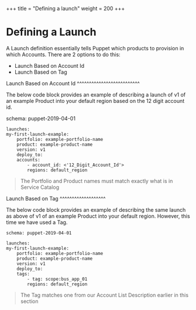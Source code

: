 +++
title = "Defining a launch"
weight = 200
+++

# Defining a Launch

A Launch definition essentially tells Puppet which products to provision in which Accounts. There are 2 options to do this:

- Launch Based on Account Id
- Launch Based on Tag

Launch Based on Account Id
^^^^^^^^^^^^^^^^^^^^^^^^^^

The below code block provides an example of describing a launch of v1 of an example Product into your default region based on the 12 digit account id.

  schema: puppet-2019-04-01

    launches:
    my-first-launch-example:
        portfolio: example-portfolio-name
        product: example-product-name
        version: v1
        deploy_to:
        accounts:
            - account_id: <'12_Digit_Account_Id'>
            regions: default_region

> The Portfolio and Product names must match exactly what is in Service Catalog

Launch Based on Tag
^^^^^^^^^^^^^^^^^^^

The below code block provides an example of describing the same launch as above of v1 of an example Product into your default region. However, this time we have used a Tag.

    schema: puppet-2019-04-01

    launches:
    my-first-launch-example:
        portfolio: example-portfolio-name
        product: example-product-name
        version: v1
        deploy_to:
        tags:
            - tag: scope:bus_app_01
            regions: default_region

> The Tag matches one from our Account List Description earlier in this section